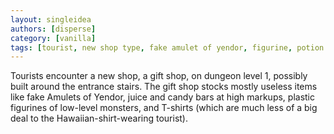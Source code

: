 ```yaml
---
layout: singleidea
authors: [disperse]
category: [vanilla]
tags: [tourist, new shop type, fake amulet of yendor, figurine, potion of fruit juice, candy bar, t-shirt]
---
```

Tourists encounter a new shop, a gift shop, on dungeon level 1, possibly built
around the entrance stairs. The gift shop stocks mostly useless items like fake
Amulets of Yendor, juice and candy bars at high markups, plastic figurines of
low-level monsters, and T-shirts (which are much less of a big deal to the
Hawaiian-shirt-wearing tourist).
